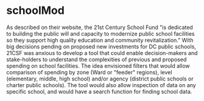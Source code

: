 # schoolMod
As described on their website, the 21st Century School Fund "is dedicated to building the public will and capacity to modernize public school facilities so they support high quality education and community revitalization."  With big decisions pending on proposed new investments for DC public schools, 21CSF was anxious to develop a tool that could enable decision-makers and stake-holders to understand the complexities of previous and proposed spending on school facilities.  The idea envisioned filters that would allow comparison of spending by zone (Ward or "feeder" regions), level (elementary, middle, high school) and/or agency (district public schools or charter public schools).  The tool would also allow inspection of data on any specific school, and would have a search function for finding school data.


